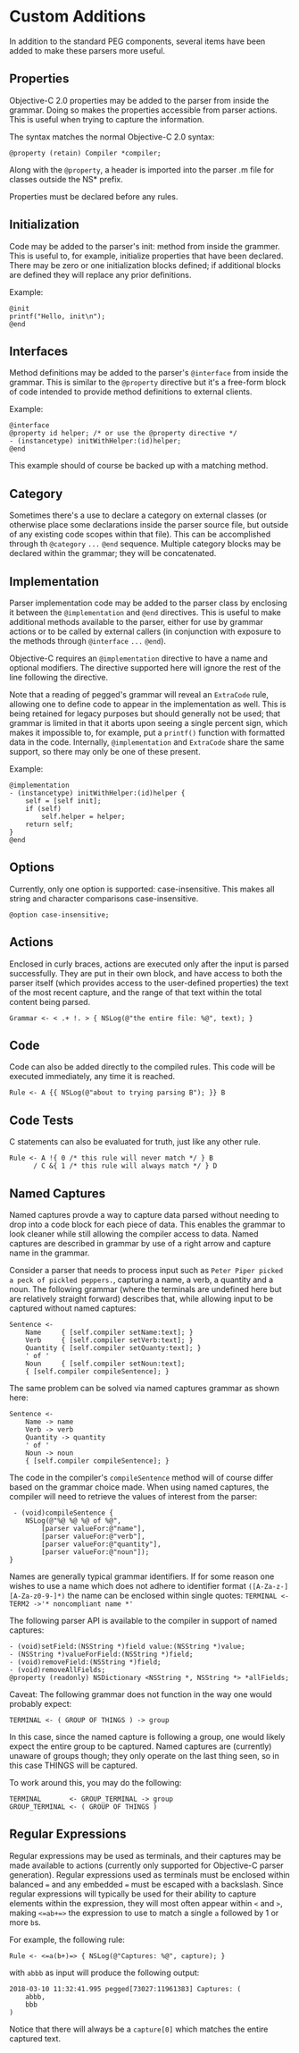 
# Custom Additions

In addition to the standard PEG components, several items have been added to
make these parsers more useful.

## Properties

Objective-C 2.0 properties may be added to the parser from inside the grammar.
Doing so makes the properties accessible from parser actions. This is useful
when trying to capture the information.

The syntax matches the normal Objective-C 2.0 syntax:

    @property (retain) Compiler *compiler;

Along with the `@property`, a header is imported into the parser .m file for
classes outside the NS* prefix.

Properties must be declared before any rules.

## Initialization

Code may be added to the parser's init: method from inside the grammer. This is useful to,
for example, initialize properties that have been declared. There may be zero or one initialization
blocks defined; if additional blocks are defined they will replace any prior definitions.

Example:

    @init
    printf("Hello, init\n");
    @end


## Interfaces

Method definitions may be added to the parser's `@interface` from inside the grammar. This is
similar to the `@property` directive but it's a free-form block of code intended to provide method
definitions to external clients.

Example:

    @interface
    @property id helper; /* or use the @property directive */
    - (instancetype) initWithHelper:(id)helper;
    @end

This example should of course be backed up with a matching method.

## Category

Sometimes there's a use to declare a category on external classes (or otherwise place some
declarations inside the parser source file, but outside of any existing code scopes within that
file). This can be accomplished through th `@category` `...` `@end` sequence. Multiple
category blocks may be declared within the grammar; they will be concatenated.

## Implementation

Parser implementation code may be added to the parser class by enclosing it between the
`@implementation` and `@end` directives. This is useful to make additional methods available to the
parser, either for use by grammar actions or to be called by external callers (in conjunction
with exposure to the methods through `@interface`  `...` `@end`).

Objective-C requires an `@implementation` directive to have a name and optional modifiers.
The directive supported here will ignore the rest of the line following the directive.

Note that a reading of pegged's grammar will reveal an `ExtraCode` rule, allowing one to
define code to appear in the implementation as well. This is being retained for legacy purposes
but should generally not be used; that grammar is limited in that it aborts upon seeing a
single percent sign, which makes it impossible to, for example, put a `printf()` function with
formatted data in the code. Internally, `@implementation` and `ExtraCode` share the same
support, so there may only be one of these present.

Example:

    @implementation
    - (instancetype) initWithHelper:(id)helper {
        self = [self init];
        if (self)
            self.helper = helper;
        return self;
    }
    @end

## Options

Currently, only one option is supported: case-insensitive. This makes all
string and character comparisons case-insensitive.

    @option case-insensitive;

## Actions

Enclosed in curly braces, actions are executed only after the input is parsed
successfully. They are put in their own block, and have access to both the
parser itself (which provides access to the user-defined properties)  the
text of the most recent capture, and the range of that text within the total content being parsed.

    Grammar <- < .+ !. > { NSLog(@"the entire file: %@", text); }

## Code

Code can also be added directly to the compiled rules. This code will be
executed immediately, any time it is reached.

    Rule <- A {{ NSLog(@"about to trying parsing B"); }} B

## Code Tests

C statements can also be evaluated for truth, just like any other rule.

    Rule <- A !{ 0 /* this rule will never match */ } B
          / C &{ 1 /* this rule will always match */ } D

## Named Captures

Named captures provde a way to capture data parsed without needing to drop into a code
block for each piece of data. This enables the grammar to look cleaner while still allowing
the compiler access to data. Named captures are described in grammar by use of a right arrow
and capture name in the grammar.

Consider a parser that needs to process input such as `Peter Piper picked a peck of
pickled peppers.`, capturing a name, a verb, a quantity and a noun. The following grammar
(where the terminals are undefined here but are relatively straight forward) describes that, while
allowing input to be captured without named captures:

    Sentence <-
        Name     { [self.compiler setName:text]; }
        Verb     { [self.compiler setVerb:text]; }
        Quantity { [self.compiler setQuanty:text]; }
        ' of '
        Noun     { [self.compiler setNoun:text];
        { [self.compiler compileSentence]; }

The same problem can be solved via named captures grammar as shown here:

    Sentence <-
        Name -> name
        Verb -> verb
        Quantity -> quantity
        ' of '
        Noun -> noun
        { [self.compiler compileSentence]; }

The code in the compiler's `compileSentence` method will of course differ based on the
grammar choice made. When using named captures, the compiler will need to retrieve the
values of interest from the parser:

     - (void)compileSentence {
        NSLog(@"%@ %@ %@ of %@",
            [parser valueFor:@"name"],
            [parser valueFor:@"verb"],
            [parser valueFor:@"quantity"],
            [parser valueFor:@"noun"]);
    }

Names are generally typical grammar identifiers. If for some reason one wishes to use a name
which does not adhere to identifier format `([A-Za-z-][A-Za-z0-9-]*)` the name can be
enclosed within single quotes: `TERMINAL <- TERM2 ->'* noncompliant name *'`

The following parser API is available to the compiler in support of named captures:

    - (void)setField:(NSString *)field value:(NSString *)value;
    - (NSString *)valueForField:(NSString *)field;
    - (void)removeField:(NSString *)field;
    - (void)removeAllFields;
    @property (readonly) NSDictionary <NSString *, NSString *> *allFields;

Caveat: The following grammar does not function in the way one would probably expect:

    TERMINAL <- ( GROUP OF THINGS ) -> group

In this case, since the named capture is following a group, one would likely expect the entire
group to be captured. Named captures are (currently) unaware of groups though; they only
operate on the last thing seen, so in this case THINGS will be captured.

To work around this, you may do the following:

    TERMINAL       <- GROUP_TERMINAL -> group
    GROUP_TERMINAL <- ( GROUP OF THINGS )

## Regular Expressions

Regular expressions may be used as terminals, and their captures may be made available
to actions (currently only supported for Objective-C parser generation). Regular expressions
used as terminals must be enclosed within balanced `=` and any embedded `=` must be
escaped with a backslash. Since regular expressions will typically be used for their ability
to capture elements within the expression, they will most often appear within `<` and `>`,
making `<=ab+=>` the expression to use to match a single `a` followed by 1 or more `b`s.

For example, the following rule:

    Rule <- <=a(b+)=> { NSLog(@"Captures: %@", capture); }

with `abbb` as input will produce the following output:

    2018-03-10 11:32:41.995 pegged[73027:11961383] Captures: (
        abbb,
        bbb
    )

Notice that there will always be a `capture[0]` which matches the entire captured text.

